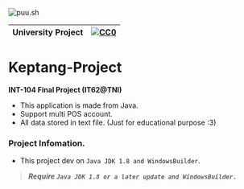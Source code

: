 ![puu.sh](https://puu.sh/HoJtG/823b61bf4f.png)

|University Project|[![CC0](https://licensebuttons.net/p/zero/1.0/88x31.png)](https://creativecommons.org/publicdomain/zero/1.0/)|
|----|----|

# Keptang-Project

**INT-104 Final Project (IT62@TNI)**
- This application is made from Java.
- Support multi POS account.
- All data stored in text file. (Just for educational purpose :3)

### Project Infomation.
* This project dev on `Java JDK 1.8 and WindowsBuilder`.

>***Require `Java JDK 1.8 or a later update and WindowsBuilder.`***
